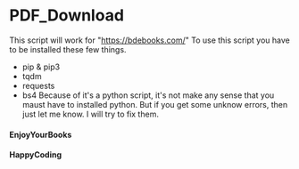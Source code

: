 # PDF_Download

This script will work for "https://bdebooks.com/" 
To use this script you have to be installed these few things.
- pip & pip3
- tqdm
- requests
- bs4
Because of it's a python script, it's not make any sense that you maust have to installed python. But if you get some unknow errors, then just let me know. I will try to fix them. 

<h4> EnjoyYourBooks </h4>
<h4> HappyCoding </h4>
